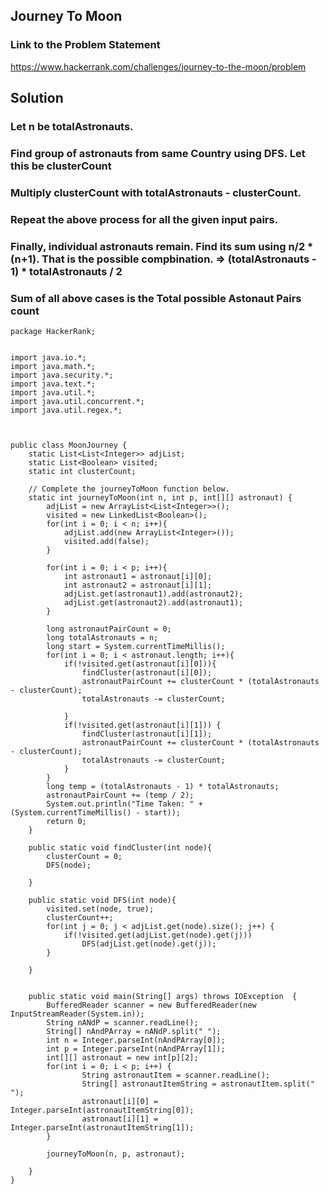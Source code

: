## Journey To Moon

### Link to the Problem Statement
https://www.hackerrank.com/challenges/journey-to-the-moon/problem

## Solution

### Let n be totalAstronauts. 
### Find group of astronauts from same Country using DFS. Let this be clusterCount
### Multiply clusterCount with totalAstronauts - clusterCount.
### Repeat the above process for all the given input pairs.
### Finally, individual astronauts remain. Find its sum using n/2 * (n+1). That is the possible compbination. => (totalAstronauts - 1) * totalAstronauts / 2
### Sum of all above cases is the Total possible Astonaut Pairs count

```
package HackerRank;


import java.io.*;
import java.math.*;
import java.security.*;
import java.text.*;
import java.util.*;
import java.util.concurrent.*;
import java.util.regex.*;



public class MoonJourney {
	static List<List<Integer>> adjList;
	static List<Boolean> visited;
	static int clusterCount;
	
	// Complete the journeyToMoon function below.
	static int journeyToMoon(int n, int p, int[][] astronaut) {
		adjList = new ArrayList<List<Integer>>();
		visited = new LinkedList<Boolean>();
		for(int i = 0; i < n; i++){
			adjList.add(new ArrayList<Integer>());
			visited.add(false);
		}

		for(int i = 0; i < p; i++){
			int astronaut1 = astronaut[i][0];
			int astronaut2 = astronaut[i][1];
			adjList.get(astronaut1).add(astronaut2);
			adjList.get(astronaut2).add(astronaut1);
		}
		
		long astronautPairCount = 0;
		long totalAstronauts = n;
		long start = System.currentTimeMillis();
		for(int i = 0; i < astronaut.length; i++){
			if(!visited.get(astronaut[i][0])){
				findCluster(astronaut[i][0]);
				astronautPairCount += clusterCount * (totalAstronauts - clusterCount);
				totalAstronauts -= clusterCount;
				
			}
			if(!visited.get(astronaut[i][1])) {
				findCluster(astronaut[i][1]);
				astronautPairCount += clusterCount * (totalAstronauts - clusterCount);
				totalAstronauts -= clusterCount;
			}
		}
		long temp = (totalAstronauts - 1) * totalAstronauts;
		astronautPairCount += (temp / 2);
		System.out.println("Time Taken: " + (System.currentTimeMillis() - start));
		return 0;
	}

	public static void findCluster(int node){
		clusterCount = 0;
		DFS(node);

	}

	public static void DFS(int node){
		visited.set(node, true);
		clusterCount++;
		for(int j = 0; j < adjList.get(node).size(); j++) {
			if(!visited.get(adjList.get(node).get(j)))
				DFS(adjList.get(node).get(j));
		}

	}
	

	public static void main(String[] args) throws IOException  {
		BufferedReader scanner = new BufferedReader(new InputStreamReader(System.in));
		String nANdP = scanner.readLine();
		String[] nAndPArray = nANdP.split(" ");
		int n = Integer.parseInt(nAndPArray[0]);
		int p = Integer.parseInt(nAndPArray[1]);
		int[][] astronaut = new int[p][2];
		for(int i = 0; i < p; i++) {
				String astronautItem = scanner.readLine();
				String[] astronautItemString = astronautItem.split(" ");
				astronaut[i][0] = Integer.parseInt(astronautItemString[0]);
				astronaut[i][1] = Integer.parseInt(astronautItemString[1]);
		}
		
		journeyToMoon(n, p, astronaut);
		
	}
}

   
```



